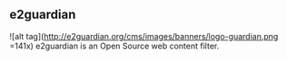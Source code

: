 e2guardian
-------------------
![alt tag](http://e2guardian.org/cms/images/banners/logo-guardian.png =141x)
e2guardian is an Open Source web content filter.

 
